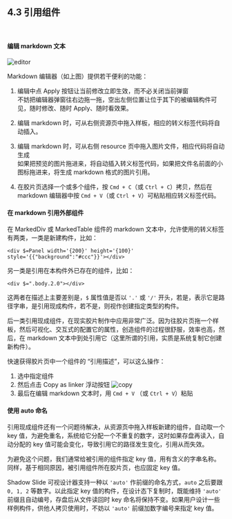 4.3 引用组件
--------------

&nbsp;

#### 编辑 markdown 文本

![editor](md/res/edit_mark.png)

Markdown 编辑器（如上图）提供若干便利的功能：

1. 编辑中点 Apply 按钮让当前修改立即生效，而不必关闭当前弹窗   
不妨把编辑器弹窗往右边拖一拖，空出左侧位置让位于其下的被编辑构件可见，随时修改、随时 Apply、随时看效果。

2. 编辑 markdown 时，可从右侧资源页中拖入样板，相应的转义标签代码将自动插入。

3. 编辑 markdown 时，可从右侧 resource 页中拖入图片文件，相应代码将自动生成   
如果把预览的图片拖进来，将自动插入转义标签代码，如果把文件名前面的小图标拖进来，将生成 markdown 格式的图片引用。

4. 在胶片页选择一个或多个组件，按 `Cmd + C`（或 `Ctrl + C`）拷贝，然后在 markdown 编辑器中按 `Cmd + V`（或 `Ctrl + V`）可粘贴相应转义标签代码。

#### 在 markdown 引用外部组件

在 MarkedDiv 或 MarkedTable 组件的 markdown 文本中，允许使用的转义标签有两类，一类是新建构件，比如：

```
<div $=Panel width='{200}' height='{100}' style='{{"background":"#ccc"}}'></div>
```

另一类是引用在本构件外已存在的组件，比如：

```
<div $=".body.2.0"></div>
```

这两者在描述上主要差别是，`$` 属性值是否以 `'.'` 或 `'/'` 开头，若是，表示它是路径字串，是引用现成构件，若不是，则视作创建指定类型的构件。

后一类引用现成组件，在现实胶片制作中应用非常广泛。因为往胶片页拖一个样板，然后可视化、交互式的配置它的属性，创造组件的过程很舒服，效率也高，然后，在 markdown 文本中到处引用它（这里所谓的引用，实质是系统复制它创建新构件）。

快速获得胶片页中一个组件的 “引用描述”，可以这么操作：
1. 选中指定组件
2. 然后点击 Copy as linker 浮动按钮  ![copy](md/res/copy_btn2.png)
3. 最后在编辑 markdown 文本时，用 `Cmd + V` （或 `Ctrl + V`）粘贴

#### 使用 auto 命名

引用现成组件还有一个问题待解决，从资源页中拖入样板新建的组件，自动取一个 key 值，为避免重名，系统给它分配一个不重复的数字，这时如果存盘再读入，自动分配的 key 值可能会变化，导致引用它的路径发生变化，引用从而失效。

为避免这个问题，我们通常给被引用的组件指定 key 值，用有含义的字串名称。同样，基于相同原因，被引用组件所在胶片页，也应固定 key 值。

Shadow Slide 可视设计器支持一种以 `'auto'` 作前缀的命名方式，`auto` 之后要跟 `0, 1, 2` 等数字。以此指定 key 值的构件，在设计态下复制时，既能维持 `'auto'` 前缀且自动编号，存盘后从文件读回时 key 命名将保持不变。如果用户设计一些样例构件，供他人拷贝使用时，不妨以 `'auto'` 前缀加数字编号来指定 key 值。

&nbsp;
